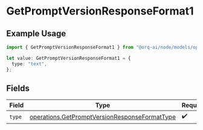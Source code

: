 # GetPromptVersionResponseFormat1

## Example Usage

```typescript
import { GetPromptVersionResponseFormat1 } from "@orq-ai/node/models/operations";

let value: GetPromptVersionResponseFormat1 = {
  type: "text",
};
```

## Fields

| Field                                                                                                          | Type                                                                                                           | Required                                                                                                       | Description                                                                                                    |
| -------------------------------------------------------------------------------------------------------------- | -------------------------------------------------------------------------------------------------------------- | -------------------------------------------------------------------------------------------------------------- | -------------------------------------------------------------------------------------------------------------- |
| `type`                                                                                                         | [operations.GetPromptVersionResponseFormatType](../../models/operations/getpromptversionresponseformattype.md) | :heavy_check_mark:                                                                                             | N/A                                                                                                            |